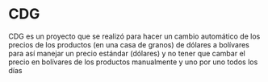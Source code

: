 # CDG
CDG es un proyecto que se realizó para hacer un cambio automático de los precios de los productos (en una casa de granos) de dólares a bolívares para así manejar un precio estándar (dólares) y no tener que cambar el precio en bolívares de los productos manualmente y uno por uno todos los días
